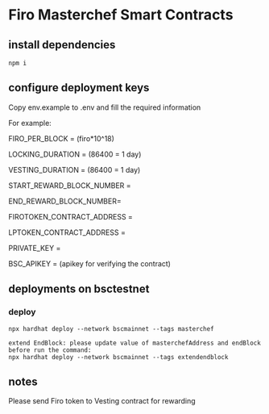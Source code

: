 # Firo Masterchef Smart Contracts

## install dependencies
```
npm i
```

## configure deployment keys
Copy env.example to .env and fill the required information

For example:

FIRO_PER_BLOCK = (firo*10^18)

LOCKING_DURATION = (86400 = 1 day)

VESTING_DURATION = (86400 = 1 day)

START_REWARD_BLOCK_NUMBER = 

END_REWARD_BLOCK_NUMBER=

FIROTOKEN_CONTRACT_ADDRESS = 

LPTOKEN_CONTRACT_ADDRESS = 

PRIVATE_KEY = 

BSC_APIKEY = (apikey for verifying the contract)

## deployments on bsctestnet
### deploy
```
npx hardhat deploy --network bscmainnet --tags masterchef

extend EndBlock: please update value of masterchefAddress and endBlock before run the command:
npx hardhat deploy --network bscmainnet --tags extendendblock

```

## notes
Please send Firo token to Vesting contract for rewarding